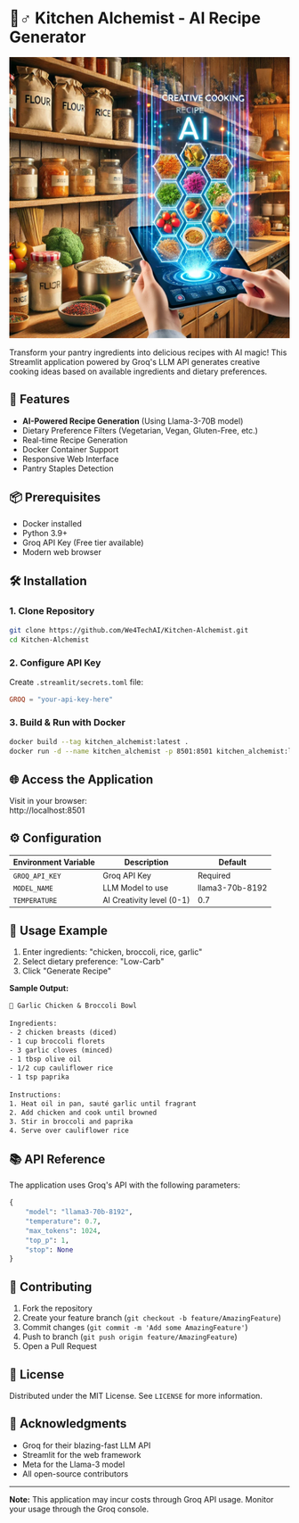 # 🧙♂️ Kitchen Alchemist - AI Recipe Generator

![Demo](assets/banner.png) 


Transform your pantry ingredients into delicious recipes with AI magic! This Streamlit application powered by Groq's LLM API generates creative cooking ideas based on available ingredients and dietary preferences.

## 🚀 Features
- **AI-Powered Recipe Generation** (Using Llama-3-70B model)
- Dietary Preference Filters (Vegetarian, Vegan, Gluten-Free, etc.)
- Real-time Recipe Generation
- Docker Container Support
- Responsive Web Interface
- Pantry Staples Detection

## 📦 Prerequisites
- Docker installed
- Python 3.9+
- Groq API Key (Free tier available)
- Modern web browser

## 🛠️ Installation

### 1. Clone Repository
```bash
git clone https://github.com/We4TechAI/Kitchen-Alchemist.git
cd Kitchen-Alchemist
```

### 2. Configure API Key
Create `.streamlit/secrets.toml` file:
```toml
GROQ = "your-api-key-here"
```

### 3. Build & Run with Docker
```bash
docker build --tag kitchen_alchemist:latest .
docker run -d --name kitchen_alchemist -p 8501:8501 kitchen_alchemist:latest
```

## 🌐 Access the Application
Visit in your browser:  
http://localhost:8501

## ⚙️ Configuration
| Environment Variable | Description                     | Default               |
|-----------------------|---------------------------------|-----------------------|
| `GROQ_API_KEY`        | Groq API Key                    | Required              |
| `MODEL_NAME`          | LLM Model to use                | llama3-70b-8192       |
| `TEMPERATURE`         | AI Creativity level (0-1)       | 0.7                   |

## 🍳 Usage Example
1. Enter ingredients: "chicken, broccoli, rice, garlic"
2. Select dietary preference: "Low-Carb"
3. Click "Generate Recipe"

**Sample Output:**
```
🍗 Garlic Chicken & Broccoli Bowl

Ingredients:
- 2 chicken breasts (diced)
- 1 cup broccoli florets
- 3 garlic cloves (minced)
- 1 tbsp olive oil
- 1/2 cup cauliflower rice
- 1 tsp paprika

Instructions:
1. Heat oil in pan, sauté garlic until fragrant
2. Add chicken and cook until browned
3. Stir in broccoli and paprika
4. Serve over cauliflower rice
```

## 📚 API Reference
The application uses Groq's API with the following parameters:
```python
{
    "model": "llama3-70b-8192",
    "temperature": 0.7,
    "max_tokens": 1024,
    "top_p": 1,
    "stop": None
}
```


## 🤝 Contributing
1. Fork the repository
2. Create your feature branch (`git checkout -b feature/AmazingFeature`)
3. Commit changes (`git commit -m 'Add some AmazingFeature'`)
4. Push to branch (`git push origin feature/AmazingFeature`)
5. Open a Pull Request

## 📄 License
Distributed under the MIT License. See `LICENSE` for more information.

## 🙏 Acknowledgments
- Groq for their blazing-fast LLM API
- Streamlit for the web framework
- Meta for the Llama-3 model
- All open-source contributors

---

**Note:** This application may incur costs through Groq API usage. Monitor your usage through the Groq console.
```

